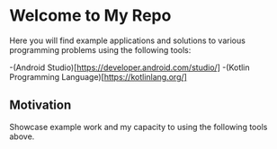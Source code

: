 # Welcome to My Repo

Here you will find example applications and solutions to various programming problems using the following tools:

-(Android Studio)[https://developer.android.com/studio/]
-(Kotlin Programming Language)[https://kotlinlang.org/]

## Motivation

Showcase example work and my capacity to using the following tools above.

